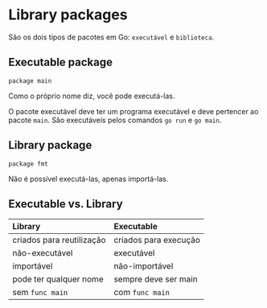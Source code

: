 # Library packages

São os dois tipos de pacotes em Go: `executável` e `biblioteca`.

## Executable package

`package main`

Como o próprio nome diz, você pode executá-las.

O pacote executável deve ter um programa executável e deve pertencer ao pacote `main`. São executáveis pelos comandos `go run` e `go main`.

## Library package

`package fmt`

Não é possível executá-las, apenas importá-las.

## Executable vs. Library

| Library | Executable |
| :--- | :--- |
| criados para reutilização | criados para execução |
| não-executável | executável |
| importável | não-importável |
| pode ter qualquer nome | sempre deve ser main |
| sem `func main` | com `func main` |

